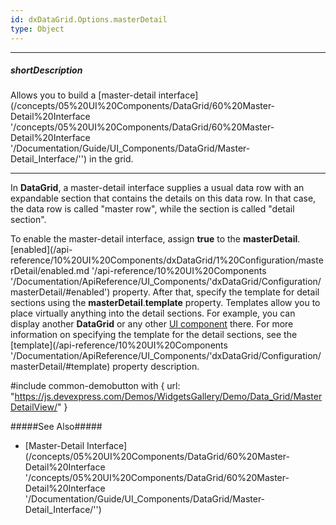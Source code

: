 ```yaml
---
id: dxDataGrid.Options.masterDetail
type: Object
---
```

---
##### shortDescription
Allows you to build a [master-detail interface](/concepts/05%20UI%20Components/DataGrid/60%20Master-Detail%20Interface '/concepts/05%20UI%20Components/DataGrid/60%20Master-Detail%20Interface '/Documentation/Guide/UI_Components/DataGrid/Master-Detail_Interface/'') in the grid.

---
In **DataGrid**, a master-detail interface supplies a usual data row with an expandable section that contains the details on this data row. In that case, the data row is called "master row", while the section is called "detail section".

To enable the master-detail interface, assign **true** to the **masterDetail**.[enabled](/api-reference/10%20UI%20Components/dxDataGrid/1%20Configuration/masterDetail/enabled.md '/api-reference/10%20UI%20Components '/Documentation/ApiReference/UI_Components/'dxDataGrid/Configuration/masterDetail/#enabled') property. After that, specify the template for detail sections using the **masterDetail**.**template** property. Templates allow you to place virtually anything into the detail sections. For example, you can display another **DataGrid** or any other [UI component](/api-reference/10%20UI%20Components '/Documentation/ApiReference/UI_Components/') there. For more information on specifying the template for the detail sections, see the [template](/api-reference/10%20UI%20Components '/Documentation/ApiReference/UI_Components/'dxDataGrid/Configuration/masterDetail/#template) property description.

#include common-demobutton with {
    url: "https://js.devexpress.com/Demos/WidgetsGallery/Demo/Data_Grid/MasterDetailView/"
}

#####See Also#####
- [Master-Detail Interface](/concepts/05%20UI%20Components/DataGrid/60%20Master-Detail%20Interface '/concepts/05%20UI%20Components/DataGrid/60%20Master-Detail%20Interface '/Documentation/Guide/UI_Components/DataGrid/Master-Detail_Interface/'')